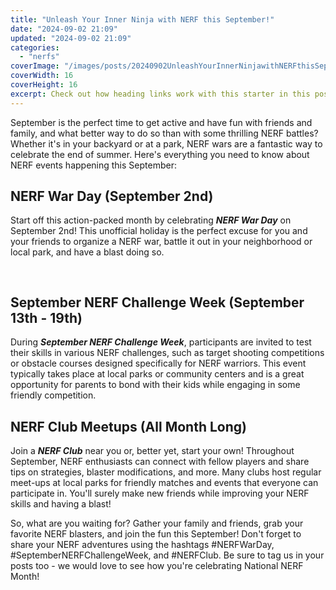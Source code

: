 ```yaml
---
title: "Unleash Your Inner Ninja with NERF this September!"
date: "2024-09-02 21:09"
updated: "2024-09-02 21:09"
categories:
  - "nerfs"
coverImage: "/images/posts/20240902UnleashYourInnerNinjawithNERFthisSeptember_1.jpg"
coverWidth: 16
coverHeight: 16
excerpt: Check out how heading links work with this starter in this post.
---
```


<script>
  import { base } from '$app/paths';
</script>


September is the perfect time to get active and have fun with friends and family, and what better way to do so than with some thrilling NERF battles? Whether it's in your backyard or at a park, NERF wars are a fantastic way to celebrate the end of summer. Here's everything you need to know about NERF events happening this September:

## **NERF War Day (September 2nd)**

Start off this action-packed month by celebrating ***NERF War Day*** on September 2nd! This unofficial holiday is the perfect excuse for you and your friends to organize a NERF war, battle it out in your neighborhood or local park, and have a blast doing so.


<img class="inline object-contain w-full my-4" src="{base}/images/posts/20240902UnleashYourInnerNinjawithNERFthisSeptember_2.jpg" alt="" style="aspect-ratio: 16 / 16;" width="16" height="16">

## **September NERF Challenge Week (September 13th - 19th)**

During ***September NERF Challenge Week***, participants are invited to test their skills in various NERF challenges, such as target shooting competitions or obstacle courses designed specifically for NERF warriors. This event typically takes place at local parks or community centers and is a great opportunity for parents to bond with their kids while engaging in some friendly competition.

## **NERF Club Meetups (All Month Long)**

Join a ***NERF Club*** near you or, better yet, start your own! Throughout September, NERF enthusiasts can connect with fellow players and share tips on strategies, blaster modifications, and more. Many clubs host regular meet-ups at local parks for friendly matches and events that everyone can participate in. You'll surely make new friends while improving your NERF skills and having a blast!

So, what are you waiting for? Gather your family and friends, grab your favorite NERF blasters, and join the fun this September! Don't forget to share your NERF adventures using the hashtags #NERFWarDay, #SeptemberNERFChallengeWeek, and #NERFClub. Be sure to tag us in your posts too - we would love to see how you're celebrating National NERF Month!